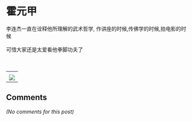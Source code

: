 # 霍元甲

<div id="msgcns!B37A52AAF181A958!858" class="bvMsg"><div>李连杰一直在诠释他所理解的武术哲学, 作讲座的时候,传佛学的时候,拍电影的时候</div>
<div> </div>
<div>可惜大家还是太爱看他拳脚功夫了</div>
<div> </div>
<div> </div></div><table cellspacing="0" border="0"><tr><td></td></tr><tr><td valign="top"><a href="http://blufiles.storage.live.com/y1pi4hjlsOCjCUaA2dJDLL1Fj54m4VOvze9WOaUlb-l6u6RX8C4kjS9l4L3wtEenBc6qzbWTzVbLdg" target="_blank" rel="WLPP;url=http://blufiles.storage.live.com/y1pi4hjlsOCjCUaA2dJDLL1Fj54m4VOvze9WOaUlb-l6u6RX8C4kjS9l4L3wtEenBc6qzbWTzVbLdg;cnsid=cns&#033;B37A52AAF181A958&#033;859"><img src="http://blufiles.storage.live.com/y1pi4hjlsOCjCUaA2dJDLL1FiXajvwFmJ5QXjzhhp0B-qMhEIu_ScDo-4XpqStKI6rjmJyFGipE3Gc" border="0" /></a></td></tr></table>

## Comments

*(No comments for this post)*
